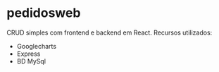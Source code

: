 # pedidosweb


CRUD simples com frontend e backend em React.
Recursos utilizados:
- Googlecharts
- Express
- BD MySql

